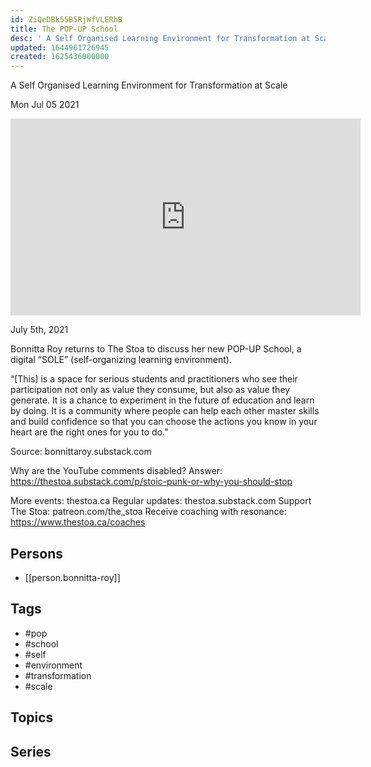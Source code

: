 ```yaml
---
id: ZiQeDBk55B5RjWfVLERhB
title: The POP-UP School
desc: ' A Self Organised Learning Environment for Transformation at Scale'
updated: 1644961726945
created: 1625436000000
---
```



 A Self Organised Learning Environment for Transformation at Scale

Mon Jul 05 2021

<iframe width="560" height="315" src="https://www.youtube.com/embed/joF9YFvAnMo" title="The POP-UP School: A Self Organised Learning Environment for Transformation at Scale w/ Bonnitta Roy" frameborder="0" allow="accelerometer; autoplay; clipboard-write; encrypted-media; gyroscope; picture-in-picture" allowfullscreen ></iframe>

July 5th, 2021

Bonnitta Roy returns to The Stoa to discuss her new POP-UP School, a digital “SOLE” (self-organizing learning environment).

“[This] is a space for serious students and practitioners who see their participation not only as value they consume, but also as value they generate. It is a chance to experiment in the future of education and learn by doing. It is a community where people can help each other master skills and build confidence so that you can choose the actions you know in your heart are the right ones for you to do.”

Source: bonnittaroy.substack.com

Why are the YouTube comments disabled? Answer: https://thestoa.substack.com/p/stoic-punk-or-why-you-should-stop

More events: thestoa.ca 
Regular updates: thestoa.substack.com 
Support The Stoa: patreon.com/the_stoa 
Receive coaching with resonance: https://www.thestoa.ca/coaches

## Persons

- [[person.bonnitta-roy]]

## Tags

- #pop
- #school
- #self
- #environment
- #transformation
- #scale

## Topics



## Series



